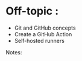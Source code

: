 <!-- .slide: -->

# Off-topic :

* Git and GitHub concepts
* Create a GitHub Action
* Self-hosted runners

Notes:
